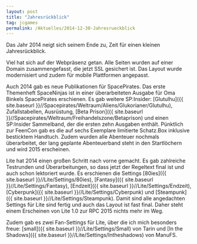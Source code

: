 ```yaml
---
layout: post
title: "Jahresrückblick"
tag: jcgames
permalink: /Aktuelles/2014-12-30-Jahresrueckblick
---
```


Das Jahr 2014 neigt sich seinem Ende zu, Zeit für einen kleinen Jahresrückblick.

Viel hat sich auf der Webpräsenz getan. Alle Seiten wurden auf einer Domain zusammengefasst, die jetzt SSL gesichert ist. Das Layout wurde modernisiert und zudem für mobile Plattformen angepasst.

<img alt="" class="floatleft" src="{{ site.baseurl }}/assets/pics/spacepirates/gallery/diverses/tn2/fotoschatzboxhdt.jpg" />Auch 2014 gab es neue Publikationen für SpacePirates. Das erste Themenheft SpaceNinjas ist in einer überarbeiteten Ausgabe für Oma Binkels SpacePirates erschienen. Es gab weitere SP:Insider: [Glutulhu]({{ site.baseurl }}//Spacepirates/Weltraum/Aliens/Glukorianer/Glutulhu), Zufallstabellen, Ausrüstung, [Beta Prison]({{ site.baseurl }}//Spacepirates/Weltraum/Freihandelszone/Betaprison) und einen SP:Insider Sammelband, der die ersten zehn Ausgaben enthält. Pünktlich zur FeenCon gab es die auf sechs Exemplare limitierte Schatz.Box inklusive besticktem Handtuch. Zudem wurden alle Abenteuer nochmals überarbeitet, der lang geplante Abenteuerband steht in den Startlöchern und wird 2015 erscheinen.

<img alt="" class="floatleft" src="{{ site.baseurl }}/assets/pics/lite/titel/grw-spieltest-tn.png" />Lite hat 2014 einen großen Schritt nach vorne gemacht. Es gab zahlreiche Testrunden und Überarbeitungen, so dass jetzt der Regeltext final ist und auch schon lektoriert wurde. Es erschienen die Settings [80ies]({{ site.baseurl }}//Lite/Settings/80ies), [Fantasy]({{ site.baseurl }}//Lite/Settings/Fantasy), [Endzeit]({{ site.baseurl }}//Lite/Settings/Endzeit), [Cyberpunk]({{ site.baseurl }}//Lite/Settings/Cyberpunk) und [Steampunk]({{ site.baseurl }}//Lite/Settings/Steampunk). Damit sind alle angedachten Settings für Lite sind fertig und auch das Layout ist fast final. Daher steht einem Erscheinen von Lite 1.0 zur RPC 2015 nichts mehr im Weg.

Zudem gab es zwei Fan-Settings für Lite, über die ich mich besonders freue: [small]({{ site.baseurl }}//Lite/Settings/Small) von Tarin und [In the Shadows]({{ site.baseurl }}//Lite/Settings/Intheshadows) von ManuFS.


